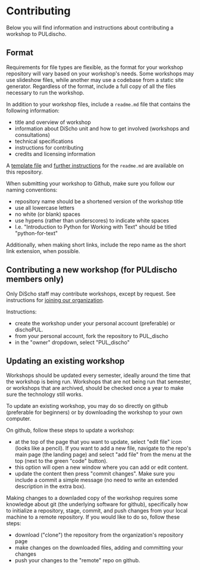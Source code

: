 # Contributing
Below you will find information and instructions about contributing a workshop to PULdischo. 

## Format
Requirements for file types are flexible, as the format for your workshop repository will vary based on your workshop's needs. Some workshops may use
slideshow files, while another may use a codebase from a static site generator. Regardless of the format, include a full copy of
all the files necessary to run the workshop. 

In addition to your workshop files, include a `readme.md` file that contains the following information:
- title and overview of workshop
- information about DiScho unit and how to get involved (workshops and consultations)
- technical specifications
- instructions for contributing
- credits and licensing information

A [template file](/readme_template.md) and [further instructions](/readme.md/) for the `readme.md` are available on this repository. 

When submitting your workshop to Github, make sure you follow our naming conventions:
- repository name should be a shortened version of the workshop title
- use all lowercase letters
- no white (or blank) spaces
- use hypens (rather than underscores) to indicate white spaces
- I.e. "Introduction to Python for Working with Text" should be titled "python-for-text"

Additionally, when making short links, include the repo name as the short link extension, when possible. 

## Contributing a new workshop (for PULdischo members only)
Only DiScho staff may contribute workshops, except by request. See instructions for [joining our organization](https://github.com/PULdischo/contribute?tab=readme-ov-file#join-our-organization-on-github). 

Instructions:
- create the workshop under your personal account (preferable) or dischoPUL. 
- from your personal account, fork the repository to PUL_discho
- in the "owner" dropdown, select "PUL_discho"

## Updating an existing workshop
Workshops should be updated every semester, ideally around the time that the workshop is being run. Workshops that are not being run that semester, or workshops that are archived, should be checked once a year to make sure the technology still works. 

To update an existing workshop, you may do so directly on github (preferable for beginners) or by downloading the workshop to your own computer. 

On github, follow these steps to update a workshop:
- at the top of the page that you want to update, select "edit file" icon (looks like a pencil). If you want to add a new file, navigate to the repo's main page (the landing page) and select "add file" from the menu at the top (next to the green "code" button).
- this option will open a new window where you can add or edit content.
- update the content then press "commit changes". Make sure you include a commit a simple message (no need to write an extended description in the extra box).

Making changes to a downladed copy of the workshop requires some knowledge about git (the underlying software for github), specifically how to initialize a repository, stage, commit, and push changes from your local machine to a remote repository. If you would like to do so, follow these steps:
- download ("clone") the repository from the organization's repository page
- make changes on the downloaded files, adding and committing your changes
- push your changes to the "remote" repo on github.

